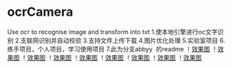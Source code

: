 
# ocrCamera
Use ocr to recognise image and transform into txt
1.使本地引擎进行oc文字识别
2.支联网识别并自动校验
3.支持文件上传下载
4.图片优化处理
5.实验室项目
6.练手项目，个人项目，学习使用项目
7.此为分支abbyy  的readme
！[效果图](https://github.com/HB-pencil/ocrcproject/blob/abbyy/raw/S71231-232115.jpg)
！[效果图](https://github.com/HB-pencil/ocrcproject/blob/abbyy/raw/S71231-232119.jpg)
！[效果图](https://github.com/HB-pencil/ocrcproject/blob/abbyy/raw/S71231-232124.jpg)
！[效果图](https://github.com/HB-pencil/ocrcproject/blob/abbyy/raw/S71231-232145.jpg)
！[效果图](https://github.com/HB-pencil/ocrcproject/blob/abbyy/raw/S71231-232152.jpg)
！[效果图](https://github.com/HB-pencil/ocrcproject/blob/abbyy/raw/S71231-232223.jpg)
！[效果图](https://github.com/HB-pencil/ocrcproject/blob/abbyy/raw/S71231-234435.jpg)
！[效果图](https://github.com/HB-pencil/ocrcproject/blob/abbyy/raw/S71231-234507.jpg)
！[效果图](https://github.com/HB-pencil/ocrcproject/blob/abbyy/raw/S71231-234447.jpg)
